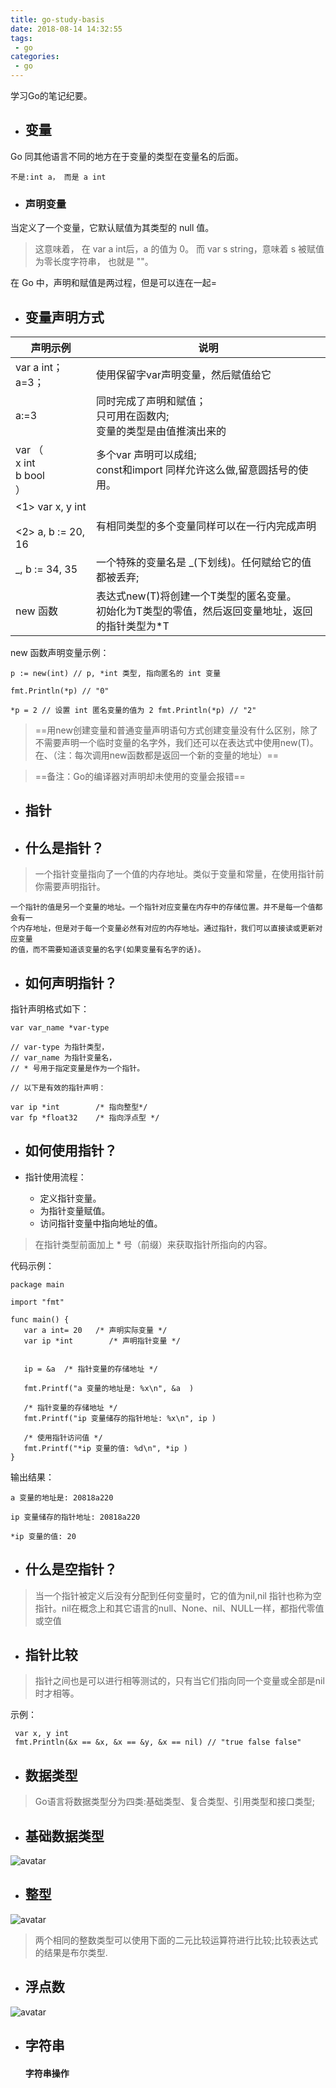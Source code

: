 ```yaml
---
title: go-study-basis
date: 2018-08-14 14:32:55
tags:
 - go
categories:
 - go
---
```



学习Go的笔记纪要。


- ## 变量 
 
Go 同其他语言不同的地方在于变量的类型在变量名的后面。
```
不是:int a， 而是 a int
```


- ### 声明变量

当定义了一个变量，它默认赋值为其类型的 null 值。
>这意味着， 在 var a int后，a 的值为 0。
而 var s string，意味着 s 被赋值为零长度字符串， 也就是 ""。

<front color=red> 在 Go 中，声明和赋值是两过程，但是可以连在一起= <front/>

<!--more-->



- ##  变量声明方式


声明示例 | 说明
---- | ---
var a int；<br/> a=3； | 使用保留字var声明变量，然后赋值给它
a:=3 |  同时完成了声明和赋值；<br/>只可用在函数内;<br/>变量的类型是由值推演出来的
var （ <br/> x int <br/> b bool <br/>） |  多个var 声明可以成组;<br/>const和import 同样允许这么做,留意圆括号的使用。
<1>  var x, y int <br/><br/> <2>     a, b := 20, 16 |  有相同类型的多个变量同样可以在一行内完成声明
_, b := 34, 35 |  一个特殊的变量名是 _(下划线)。任何赋给它的值都被丢弃;
new 函数 |  表达式new(T)将创建一个T类型的匿名变量。<br/>初始化为T类型的零值，<front color=red>然后返回变量地址</front>，返回的指针类型为*T

new 函数声明变量示例：
```
p := new(int) // p, *int 类型, 指向匿名的 int 变量

fmt.Println(*p) // "0"

*p = 2 // 设置 int 匿名变量的值为 2 fmt.Println(*p) // "2"
```
>==用new创建变量和普通变量声明语句方式创建变量没有什么区别，除了不需要声明一个临时变量的名字外，我们还可以在表达式中使用new(T)。在、（注：每次调用new函数都是返回一个新的变量的地址）==

>==备注：Go的编译器对声明却未使用的变量会报错==






- ##  指针 

- ## 什么是指针？
>一个指针变量指向了一个值的内存地址。类似于变量和常量，在使用指针前你需要声明指针。

```
一个指针的值是另一个变量的地址。一个指针对应变量在内存中的存储位置。并不是每一个值都会有一
个内存地址，但是对于每一个变量必然有对应的内存地址。通过指针，我们可以直接读或更新对应变量
的值，而不需要知道该变量的名字(如果变量有名字的话)。
```
- ##  如何声明指针？
指针声明格式如下：
```
var var_name *var-type

// var-type 为指针类型，
// var_name 为指针变量名，
// * 号用于指定变量是作为一个指针。

// 以下是有效的指针声明：

var ip *int        /* 指向整型*/
var fp *float32    /* 指向浮点型 */

```

- ##  如何使用指针？

- 指针使用流程：
  - 定义指针变量。
  - 为指针变量赋值。
  - 访问指针变量中指向地址的值。

> 在指针类型前面加上 * 号（前缀）来获取指针所指向的内容。

代码示例：
```
package main

import "fmt"

func main() {
   var a int= 20   /* 声明实际变量 */
   var ip *int        /* 声明指针变量 */
   

   ip = &a  /* 指针变量的存储地址 */

   fmt.Printf("a 变量的地址是: %x\n", &a  )

   /* 指针变量的存储地址 */
   fmt.Printf("ip 变量储存的指针地址: %x\n", ip )

   /* 使用指针访问值 */
   fmt.Printf("*ip 变量的值: %d\n", *ip )
}
```
输出结果：

```
a 变量的地址是: 20818a220

ip 变量储存的指针地址: 20818a220

*ip 变量的值: 20

```
 
- ## 什么是空指针？
>当一个指针被定义后没有分配到任何变量时，它的值为nil,nil 指针也称为空指针。nil在概念上和其它语言的null、None、nil、NULL一样，都指代零值或空值
 
 
- ## 指针比较
>指针之间也是可以进行相等测试的，只有当它们指向同一个变量或全部是nil时才相等。
 
示例：
```
 var x, y int
 fmt.Println(&x == &x, &x == &y, &x == nil) // "true false false"
```

- ## 数据类型
>Go语言将数据类型分为四类:基础类型、复合类型、引用类型和接口类型;


- ##  基础数据类型

![avatar](/images/go_basis_list.png)

- ## 整型

![avatar](/images/go-init.png)

>两个相同的整数类型可以使用下面的二元比较运算符进行比较;比较表达式的结果是布尔类型.

- ## 浮点数
![avatar](/images/go-float.png)

- ## 字符串
  #### 字符串操作


